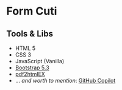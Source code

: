 # Form Cuti

## Tools & Libs

- HTML 5
- CSS 3
- JavaScript (Vanilla)
- [Bootstrap 5.3](https://getbootstrap.com)
- [pdf2htmlEX](https://github.com/pdf2htmlEX/pdf2htmlEX)
- ... *and worth to mention*: [GitHub Copilot](https://github.com/features/copilot)
